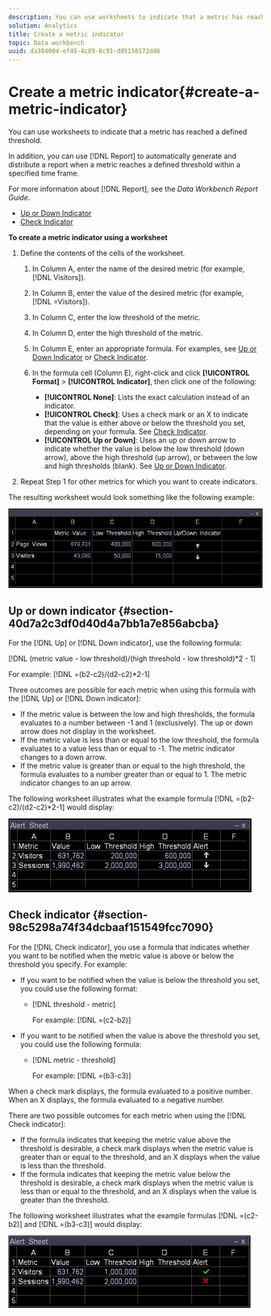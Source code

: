 ```yaml
---
description: You can use worksheets to indicate that a metric has reached a defined threshold.
solution: Analytics
title: Create a metric indicator
topic: Data workbench
uuid: da304004-ef45-4c89-8c91-dd5158172dd6
---
```


# Create a metric indicator{#create-a-metric-indicator}

You can use worksheets to indicate that a metric has reached a defined threshold.

In addition, you can use [!DNL Report] to automatically generate and distribute a report when a metric reaches a defined threshold within a specified time frame.

For more information about [!DNL Report], see the *Data Workbench Report Guide*.

* [Up or Down Indicator](../../../../home/c-get-started/c-analysis-vis/c-wksts/c-metric-ind.md#section-40d7a2c3df0d40d4a7bb1a7e856abcba) 
* [Check Indicator](../../../../home/c-get-started/c-analysis-vis/c-wksts/c-metric-ind.md#section-98c5298a74f34dcbaaf151549fcc7090)

**To create a metric indicator using a worksheet**

1. Define the contents of the cells of the worksheet.

    1. In Column A, enter the name of the desired metric (for example, [!DNL Visitors]). 
    1. In Column B, enter the value of the desired metric (for example, [!DNL =Visitors]). 
    1. In Column C, enter the low threshold of the metric. 
    1. In Column D, enter the high threshold of the metric. 
    1. In Column E, enter an appropriate formula. For examples, see [Up or Down Indicator](../../../../home/c-get-started/c-analysis-vis/c-wksts/c-metric-ind.md#section-40d7a2c3df0d40d4a7bb1a7e856abcba) or [Check Indicator](../../../../home/c-get-started/c-analysis-vis/c-wksts/c-metric-ind.md#section-98c5298a74f34dcbaaf151549fcc7090). 
    1. In the formula cell (Column E), right-click and click **[!UICONTROL Format]** > **[!UICONTROL Indicator]**, then click one of the following:

        * **[!UICONTROL None]**: Lists the exact calculation instead of an indicator. 
        * **[!UICONTROL Check]**: Uses a check mark or an X to indicate that the value is either above or below the threshold you set, depending on your formula. See [Check Indicator](../../../../home/c-get-started/c-analysis-vis/c-wksts/c-metric-ind.md#section-98c5298a74f34dcbaaf151549fcc7090). 
        * **[!UICONTROL Up or Down]**: Uses an up or down arrow to indicate whether the value is below the low threshold (down arrow), above the high threshold (up arrow), or between the low and high thresholds (blank). See [Up or Down Indicator](../../../../home/c-get-started/c-analysis-vis/c-wksts/c-metric-ind.md#section-40d7a2c3df0d40d4a7bb1a7e856abcba).

1. Repeat Step 1 for other metrics for which you want to create indicators.

The resulting worksheet would look something like the following example:

![](assets/vis_Worksheet_Alerts.png)

## Up or down indicator {#section-40d7a2c3df0d40d4a7bb1a7e856abcba}

For the [!DNL Up] or [!DNL Down indicator], use the following formula:

[!DNL (metric value - low threshold)/(high threshold - low threshold)*2 - 1]

For example: [!DNL =(b2-c2)/(d2-c2)*2-1]

Three outcomes are possible for each metric when using this formula with the [!DNL Up] or [!DNL Down indicator]:

* If the metric value is between the low and high thresholds, the formula evaluates to a number between -1 and 1 (exclusively). The up or down arrow does not display in the worksheet. 
* If the metric value is less than or equal to the low threshold, the formula evaluates to a value less than or equal to -1. The metric indicator changes to a down arrow. 
* If the metric value is greater than or equal to the high threshold, the formula evaluates to a number greater than or equal to 1. The metric indicator changes to an up arrow.

The following worksheet illustrates what the example formula [!DNL =(b2-c2)/(d2-c2)*2-1] would display:

![](assets/vis_Worksheet_Alerts_UpDown.png)

## Check indicator {#section-98c5298a74f34dcbaaf151549fcc7090}

For the [!DNL Check indicator], you use a formula that indicates whether you want to be notified when the metric value is above or below the threshold you specify. For example:

* If you want to be notified when the value is below the threshold you set, you could use the following format:

    * [!DNL threshold - metric]

      For example: [!DNL =(c2-b2)]

* If you want to be notified when the value is above the threshold you set, you could use the following formula:

    * [!DNL metric - threshold]

      For example: [!DNL =(b3-c3)]

When a check mark displays, the formula evaluated to a positive number. When an X displays, the formula evaluated to a negative number.

There are two possible outcomes for each metric when using the [!DNL Check indicator]:

* If the formula indicates that keeping the metric value above the threshold is desirable, a check mark displays when the metric value is greater than or equal to the threshold, and an X displays when the value is less than the threshold. 
* If the formula indicates that keeping the metric value below the threshold is desirable, a check mark displays when the metric value is less than or equal to the threshold, and an X displays when the value is greater than the threshold.

The following worksheet illustrates what the example formulas [!DNL =(c2-b2)] and [!DNL =(b3-c3)] would display:

![](assets/vis_Worksheet_Alerts_Check.png)

